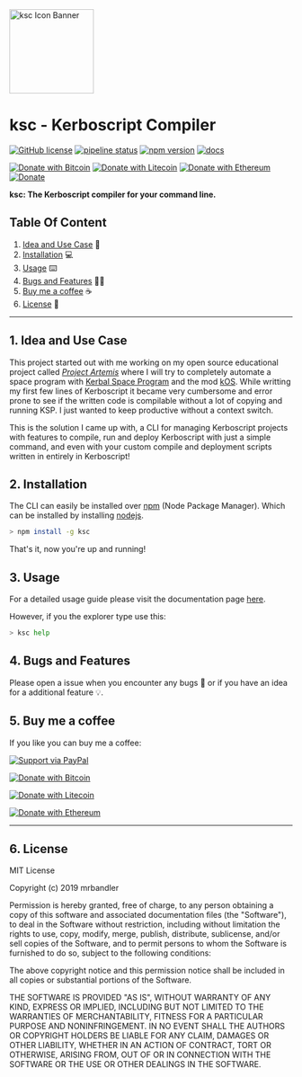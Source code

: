 
<img src="https://raw.githubusercontent.com/mrbandler/ksc/master/Icons/logo-symbol-text.png" alt="ksc Icon Banner" width="150" height="150" style="display: flex; justify-content: center;"/>

# ksc - Kerboscript Compiler

[![GitHub license](https://img.shields.io/github/license/mrbandler/ksc)](https://github.com/mrbandler/ksc/blob/master/LICENSE) [![pipeline status](https://gitlab.com/mrbandler/ksc/badges/master/pipeline.svg)](https://gitlab.com/mrbandler/ksc/commits/master) [![npm version](https://badge.fury.io/js/ksc.svg)](https://badge.fury.io/js/ksc) [![docs](https://img.shields.io/badge/docs-Complete%20Guide-blue)](https://mrbandler.github.io/ksc) 

[![Donate with Bitcoin](https://en.cryptobadges.io/badge/micro/3KGsDx52prxWciBkfNJYBkXaTJ6GUURP2c)](https://en.cryptobadges.io/donate/3KGsDx52prxWciBkfNJYBkXaTJ6GUURP2c) [![Donate with Litecoin](https://en.cryptobadges.io/badge/micro/LcHsJH13A8PmHJQwpbWevGUebZwhWNMXgS)](https://en.cryptobadges.io/donate/LcHsJH13A8PmHJQwpbWevGUebZwhWNMXgS) [![Donate with Ethereum](https://en.cryptobadges.io/badge/micro/0xd6Ffc89Bc87f7dFdf0ef1aefF956634d4B7451c8)](https://en.cryptobadges.io/donate/0xd6Ffc89Bc87f7dFdf0ef1aefF956634d4B7451c8) [![Donate](https://img.shields.io/badge/Donate-PayPal-green.svg)](https://www.paypal.me/mrbandler/)

**ksc: The Kerboscript compiler for your command line.**

## Table Of Content

1. [Idea and Use Case](#1-idea-and-use-case) 🤔
2. [Installation](#2-installation) 💻
3. [Usage](#3-usage) ⌨️
4. [Bugs and Features](#4-bugs-and-features) 🐞💡
5. [Buy me a coffee](#5-buy-me-a-coffee) ☕
6. [License](#6-license) 📃

---

## 1. Idea and Use Case

This project started out with me working on my open source educational project called [*Project Artemis*](https://github.com/mrbandler/project-artemis) where I will try to completely automate a space program with [Kerbal Space Program](https://www.kerbalspaceprogram.com/) and the mod [kOS](http://ksp-kos.github.io/KOS_DOC/index.html). While writting my first few lines of Kerboscript it became very cumbersome and error prone to see if the written code is compilable without a lot of copying and running KSP. I just wanted to keep productive without a context switch.

This is the solution I came up with, a CLI for managing Kerboscript projects with features to compile, run and deploy Kerboscript with just a simple command, and even with your custom compile and deployment scripts written in entirely in Kerboscript! 

## 2. Installation

The CLI can easily be installed over [npm](https://www.npmjs.com/) (Node Package Manager). Which can be installed by installing [nodejs](https://nodejs.org/).

```bash
> npm install -g ksc
```

That's it, now you're up and running!

## 3. Usage

For a detailed usage guide please visit the documentation page [here](https://mrbandler.github.io/ksc).

However, if you the explorer type use this:
```bash
> ksc help
```

## 4. Bugs and Features

Please open a issue when you encounter any bugs 🐞 or if you have an idea for a additional feature 💡.

## 5. Buy me a coffee

If you like you can buy me a coffee:

[![Support via PayPal](https://cdn.rawgit.com/twolfson/paypal-github-button/1.0.0/dist/button.svg)](https://www.paypal.me/mrbandler/)

[![Donate with Bitcoin](https://en.cryptobadges.io/badge/big/3KGsDx52prxWciBkfNJYBkXaTJ6GUURP2c)](https://en.cryptobadges.io/donate/3KGsDx52prxWciBkfNJYBkXaTJ6GUURP2c)

[![Donate with Litecoin](https://en.cryptobadges.io/badge/big/LcHsJH13A8PmHJQwpbWevGUebZwhWNMXgS)](https://en.cryptobadges.io/donate/LcHsJH13A8PmHJQwpbWevGUebZwhWNMXgS)

[![Donate with Ethereum](https://en.cryptobadges.io/badge/big/0xd6Ffc89Bc87f7dFdf0ef1aefF956634d4B7451c8)](https://en.cryptobadges.io/donate/0xd6Ffc89Bc87f7dFdf0ef1aefF956634d4B7451c8)

---

## 6. License

MIT License

Copyright (c) 2019 mrbandler

Permission is hereby granted, free of charge, to any person obtaining a copy
of this software and associated documentation files (the "Software"), to deal
in the Software without restriction, including without limitation the rights
to use, copy, modify, merge, publish, distribute, sublicense, and/or sell
copies of the Software, and to permit persons to whom the Software is
furnished to do so, subject to the following conditions:

The above copyright notice and this permission notice shall be included in all
copies or substantial portions of the Software.

THE SOFTWARE IS PROVIDED "AS IS", WITHOUT WARRANTY OF ANY KIND, EXPRESS OR
IMPLIED, INCLUDING BUT NOT LIMITED TO THE WARRANTIES OF MERCHANTABILITY,
FITNESS FOR A PARTICULAR PURPOSE AND NONINFRINGEMENT. IN NO EVENT SHALL THE
AUTHORS OR COPYRIGHT HOLDERS BE LIABLE FOR ANY CLAIM, DAMAGES OR OTHER
LIABILITY, WHETHER IN AN ACTION OF CONTRACT, TORT OR OTHERWISE, ARISING FROM,
OUT OF OR IN CONNECTION WITH THE SOFTWARE OR THE USE OR OTHER DEALINGS IN THE
SOFTWARE.